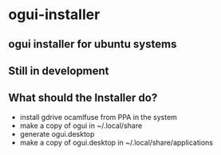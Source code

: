 # ogui-installer
ogui installer for ubuntu systems
----
Still in development
----

## What should the Installer do?

- install gdrive ocamlfuse from PPA in the system
- make a copy of ogui in ~/.local/share
- generate ogui.desktop
- make a copy of ogui.desktop in ~/.local/share/applications 
